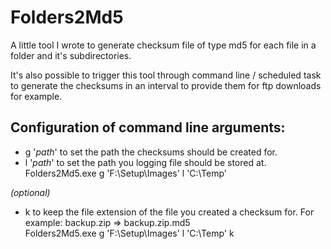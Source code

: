 # Folders2Md5
A little tool I wrote to generate checksum file of type md5 for each file in a folder and it's subdirectories.

It's also possible to trigger this tool through command line / scheduled task to generate the checksums in an interval to provide them for ftp downloads for example.

## Configuration of command line arguments: ##

- g '*path*' to set the path the checksums should be created for.
- l '*path*' to set the path you logging file should be stored at.</br>
Folders2Md5.exe g 'F:\Setup\Images' l 'C:\Temp'

*(optional)*

- k to keep the file extension of the file you created a checksum for. For example: backup.zip => backup.zip.md5 </br>
Folders2Md5.exe g 'F:\Setup\Images' l 'C:\Temp' k
